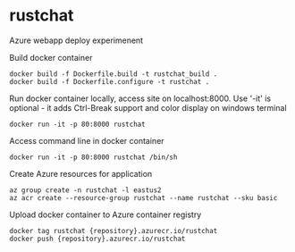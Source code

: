 # rustchat
Azure webapp deploy experimenent

Build docker container
```
docker build -f Dockerfile.build -t rustchat_build .
docker build -f Dockerfile.configure -t rustchat .
```

Run docker container locally, access site on localhost:8000. Use '-it' is optional - it adds Ctrl-Break support and color 
display on windows terminal
```
docker run -it -p 80:8000 rustchat
```

Access command line in docker container
```
docker run -it -p 80:8000 rustchat /bin/sh
```

Create Azure resources for application
```
az group create -n rustchat -l eastus2
az acr create --resource-group rustchat --name rustchat --sku basic

```

Upload docker container to Azure container registry
```
docker tag rustchat {repository}.azurecr.io/rustchat
docker push {repository}.azurecr.io/rustchat

```